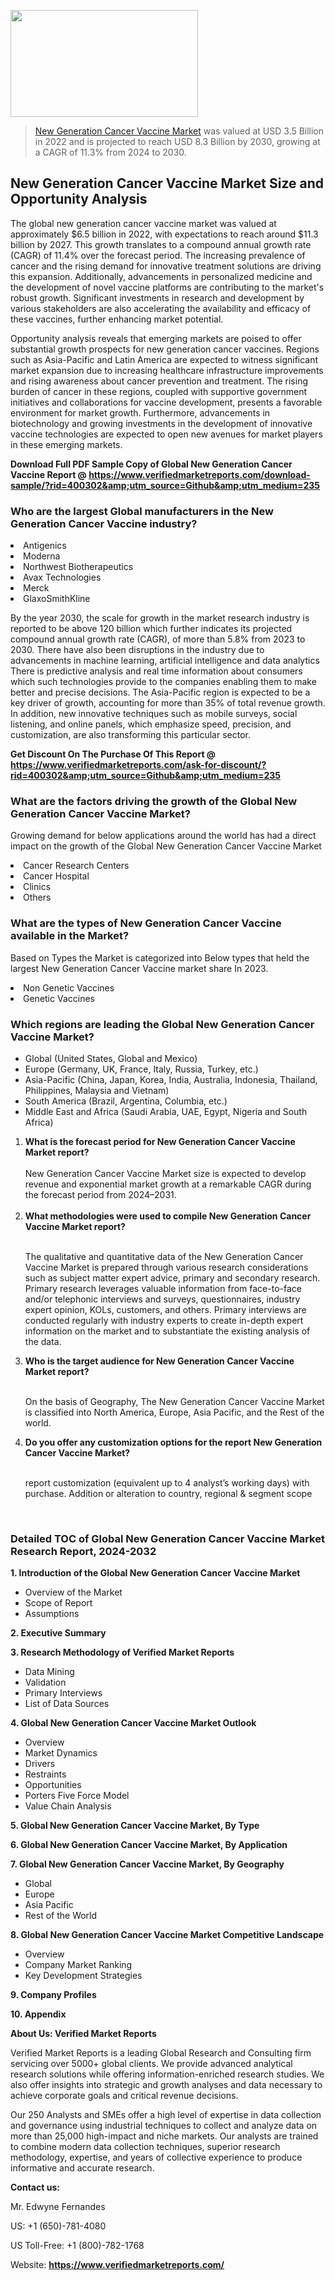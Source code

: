 <img src="https://ffe5etoiles.com/wp-content/uploads/2024/12/MST1-300x171.png" alt="" width="300" height="171" class="alignnone size-medium wp-image-20088" /><blockquote><p><p><a href="https://www.verifiedmarketreports.com/download-sample/?rid=400302&utm_source=Github&utm_medium=235" target="_blank">New Generation Cancer Vaccine Market</a> was valued at USD 3.5 Billion in 2022 and is projected to reach USD 8.3 Billion by 2030, growing at a CAGR of 11.3% from 2024 to 2030.</p></blockquote><p><h2>New Generation Cancer Vaccine Market Size and Opportunity Analysis</h2><p>The global new generation cancer vaccine market was valued at approximately $6.5 billion in 2022, with expectations to reach around $11.3 billion by 2027. This growth translates to a compound annual growth rate (CAGR) of 11.4% over the forecast period. The increasing prevalence of cancer and the rising demand for innovative treatment solutions are driving this expansion. Additionally, advancements in personalized medicine and the development of novel vaccine platforms are contributing to the market's robust growth. Significant investments in research and development by various stakeholders are also accelerating the availability and efficacy of these vaccines, further enhancing market potential.</p><p>Opportunity analysis reveals that emerging markets are poised to offer substantial growth prospects for new generation cancer vaccines. Regions such as Asia-Pacific and Latin America are expected to witness significant market expansion due to increasing healthcare infrastructure improvements and rising awareness about cancer prevention and treatment. The rising burden of cancer in these regions, coupled with supportive government initiatives and collaborations for vaccine development, presents a favorable environment for market growth. Furthermore, advancements in biotechnology and growing investments in the development of innovative vaccine technologies are expected to open new avenues for market players in these emerging markets.</p></p><p class=""><strong>Download Full PDF Sample Copy of Global New Generation Cancer Vaccine Report @ <a href="https://www.verifiedmarketreports.com/download-sample/?rid=400302&amp;utm_source=Github&amp;utm_medium=235" target="_blank">https://www.verifiedmarketreports.com/download-sample/?rid=400302&amp;utm_source=Github&amp;utm_medium=235</a></strong></p><h3 id="" class="">Who are the largest Global manufacturers in the New Generation Cancer Vaccine industry?</h3><p><li>Antigenics</li><li> Moderna</li><li> Northwest Biotherapeutics</li><li> Avax Technologies</li><li> Merck</li><li> GlaxoSmithKline</li></p><div class=""><div class="" dir="" data-message-author-role="" data-message-id="" data-message-model-slug=""><div class=""><div class=""><div class=""><div class="" dir="" data-message-author-role="" data-message-id="" data-message-model-slug=""><div class=""><div class=""><p>By the year 2030, the scale for growth in the market research industry is reported to be above 120 billion which further indicates its projected compound annual growth rate (CAGR), of more than 5.8% from 2023 to 2030. There have also been disruptions in the industry due to advancements in machine learning, artificial intelligence and data analytics There is predictive analysis and real time information about consumers which such technologies provide to the companies enabling them to make better and precise decisions. The Asia-Pacific region is expected to be a key driver of growth, accounting for more than 35% of total revenue growth. In addition, new innovative techniques such as mobile surveys, social listening, and online panels, which emphasize speed, precision, and customization, are also transforming this particular sector.</p><p><strong>Get Discount On The Purchase Of This Report @&nbsp; <a href="https://www.verifiedmarketreports.com/ask-for-discount/?rid=400302&amp;utm_source=Github&amp;utm_medium=235" target="_blank">https://www.verifiedmarketreports.com/ask-for-discount/?rid=400302&amp;utm_source=Github&amp;utm_medium=235</a></strong></p></div></div></div></div></div></div></div></div><h3 id="" class="">What are the factors driving the growth of the Global New Generation Cancer Vaccine Market?</h3><p id="" class="">Growing demand for below applications around the world has had a direct impact on the growth of the Global New Generation Cancer Vaccine Market</p><p id="" class=""><li>Cancer Research Centers</li><li> Cancer Hospital</li><li> Clinics</li><li> Others</li></p><h3 id="" class="">What are the types of New Generation Cancer Vaccine available in the Market?</h3><p id="" class="">Based on Types the Market is categorized into Below types that held the largest New Generation Cancer Vaccine market share In 2023.</p><p id="" class=""><li>Non Genetic Vaccines</li><li> Genetic Vaccines</li></p><h3 id="" class="">Which regions are leading the Global New Generation Cancer Vaccine Market?</h3><ul><li>Global (United States, Global and Mexico)</li><li>Europe (Germany, UK, France, Italy, Russia, Turkey, etc.)</li><li>Asia-Pacific (China, Japan, Korea, India, Australia, Indonesia, Thailand, Philippines, Malaysia and Vietnam)</li><li>South America (Brazil, Argentina, Columbia, etc.)</li><li>Middle East and Africa (Saudi Arabia, UAE, Egypt, Nigeria and South Africa)</li></ul><p><ol><li><strong>What is the forecast period for New Generation Cancer Vaccine Market report?<br /></strong><br /><span data-sheets-root="1" data-sheets-value="{&quot;1&quot;:2,&quot;2&quot;:&quot;XXXX size is expected to develop revenue and exponential market growth at a remarkable CAGR during the forecast period from 2024&ndash;2030.&quot;}" data-sheets-userformat="{&quot;2&quot;:12674,&quot;4&quot;:{&quot;1&quot;:2,&quot;2&quot;:16776960},&quot;10&quot;:2,&quot;11&quot;:0,&quot;15&quot;:&quot;Arial&quot;,&quot;16&quot;:12}">New Generation Cancer Vaccine Market size is expected to develop revenue and exponential market growth at a remarkable CAGR during the forecast period from 2024&ndash;2031.</span><br /><br /></li><li><strong>What methodologies were used to compile New Generation Cancer Vaccine Market report?<br /><br /></strong><p>The qualitative and quantitative data of the&nbsp;New Generation Cancer Vaccine Market is prepared through various research considerations such as subject matter expert advice, primary and secondary research. Primary research leverages valuable information from face-to-face and/or telephonic interviews and surveys, questionnaires, industry expert opinion, KOLs, customers, and others. Primary interviews are conducted regularly with industry experts to create in-depth expert information on the market and to substantiate the existing analysis of the data.&nbsp;</p></li><li><strong>Who is the target audience for New Generation Cancer Vaccine Market report?<br /><br /></strong><p>On the basis of Geography, The&nbsp;New Generation Cancer Vaccine Market is classified into North America, Europe, Asia Pacific, and the Rest of the world.</p></li><li><strong>Do you offer any customization options for the report New Generation Cancer Vaccine Market?<br /><br /></strong><p>report customization (equivalent up to 4 analyst&rsquo;s working days) with purchase. Addition or alteration to country, regional &amp; segment scope</p><p>&nbsp;</p></li></ol></p><h3 id="" class="">Detailed TOC of Global New Generation Cancer Vaccine Market Research Report, 2024-2032</h3><p id="" class=""><strong>1. Introduction of the Global New Generation Cancer Vaccine Market</strong></p><ul><li>Overview of the Market</li><li>Scope of Report</li><li>Assumptions</li></ul><p id="" class=""><strong>2. Executive Summary</strong></p><p id="" class=""><strong>3. Research Methodology of&nbsp;Verified Market Reports</strong></p><ul><li>Data Mining</li><li>Validation</li><li>Primary Interviews</li><li>List of Data Sources</li></ul><p id="" class=""><strong>4. Global New Generation Cancer Vaccine Market Outlook</strong></p><ul><li>Overview</li><li>Market Dynamics</li><li>Drivers</li><li>Restraints</li><li>Opportunities</li><li>Porters Five Force Model</li><li>Value Chain Analysis</li></ul><p id="" class=""><strong>5. Global New Generation Cancer Vaccine Market, By&nbsp;Type</strong></p><p id="" class=""><strong>6. Global New Generation Cancer Vaccine Market, By Application</strong></p><p id="" class=""><strong>7. Global New Generation Cancer Vaccine Market, By Geography</strong></p><ul><li>Global</li><li>Europe</li><li>Asia Pacific</li><li>Rest of the World</li></ul><p id="" class=""><strong>8. Global New Generation Cancer Vaccine Market Competitive Landscape</strong></p><ul><li>Overview</li><li>Company Market Ranking</li><li>Key Development Strategies</li></ul><p id="" class=""><strong>9. Company Profiles</strong></p><p id="" class=""><strong>10. Appendix</strong></p><p id="" class=""><strong>About Us: Verified Market Reports</strong></p><p id="" class="">Verified Market Reports is a leading Global Research and Consulting firm servicing over 5000+ global clients. We provide advanced analytical research solutions while offering information-enriched research studies. We also offer insights into strategic and growth analyses and data necessary to achieve corporate goals and critical revenue decisions.</p><p id="" class="">Our 250 Analysts and SMEs offer a high level of expertise in data collection and governance using industrial techniques to collect and analyze data on more than 25,000 high-impact and niche markets. Our analysts are trained to combine modern data collection techniques, superior research methodology, expertise, and years of collective experience to produce informative and accurate research.</p><p id="" class=""><strong>Contact us:</strong></p><p id="" class="">Mr. Edwyne Fernandes</p><p id="" class="">US: +1 (650)-781-4080</p><p id="" class="">US Toll-Free: +1 (800)-782-1768</p><p id="" class="">Website: <a target="" data-test-app-aware-link=""><strong>https://www.verifiedmarketreports.com/</strong></a></p>

